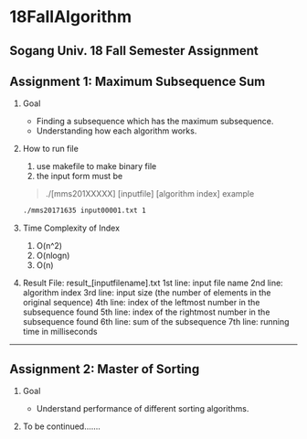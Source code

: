 # 18FallAlgorithm
Sogang Univ. 18 Fall Semester Assignment
---------------------------------------
## Assignment 1: Maximum Subsequence Sum

1. Goal
    + Finding a subsequence which has the maximum subsequence.
    + Understanding how each algorithm works.

2. How to run file
    1. use makefile to make binary file
    2. the input form must be 
    > ./[mms201XXXXX] [inputfile] [algorithm index]
    example
    ```bash
    ./mms20171635 input00001.txt 1
    ```

3. Time Complexity of Index
    1. O(n^2)
    2. O(nlogn)
    3. O(n)

4. Result File: result_[inputfilename].txt
    1st line: input file name
    2nd line: algorithm index
    3rd line: input size (the number of elements in the original sequence)
    4th line: index of the leftmost number in the subsequence found
    5th line: index of the rightmost number in the subsequence found
    6th line: sum of the subsequence
    7th line: running time in milliseconds

-------------------------------------------
## Assignment 2: Master of Sorting

1. Goal
    + Understand performance of different sorting algorithms.

2. To be continued.......

